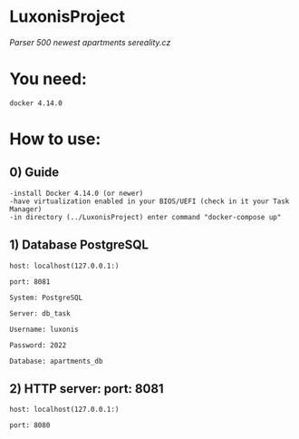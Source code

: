 # LuxonisProject
###### Parser 500 newest apartments sereality.cz

# You need:
    docker 4.14.0
    

# How to use:

## 0) Guide
    -install Docker 4.14.0 (or newer)
    -have virtualization enabled in your BIOS/UEFI (check in it your Task Manager)
    -in directory (../LuxonisProject) enter command "docker-compose up"

## 1) Database PostgreSQL

    host: localhost(127.0.0.1:)
    
    port: 8081
        
    System: PostgreSQL
    
    Server: db_task
    
    Username: luxonis
    
    Password: 2022
    
    Database: apartments_db
    
    
    
## 2) HTTP server:  port: 8081

    host: localhost(127.0.0.1:)
    
    port: 8080
